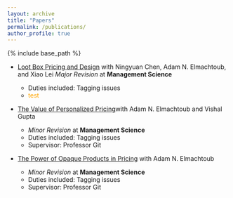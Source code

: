 ```yaml
---
layout: archive
title: "Papers"
permalink: /publications/
author_profile: true
---
```


{% include base_path %}

* [Loot Box Pricing and Design](https://papers.ssrn.com/sol3/papers.cfm?abstract_id=3430125) with Ningyuan Chen, Adam N. Elmachtoub, and Xiao Lei
   *Major Revision* at **Management Science**
  * Duties included: Tagging issues
  * <span style="color: orange;">test</span>

* [The Value of Personalized Pricing](https://papers.ssrn.com/sol3/papers.cfm?abstract_id=3127719)with Adam N. Elmachtoub and Vishal Gupta
  * *Minor Revision* at **Management Science**
  * Duties included: Tagging issues
  * Supervisor: Professor Git

* [The Power of Opaque Products in Pricing](https://papers.ssrn.com/sol3/papers.cfm?abstract_id=3025944) with Adam N. Elmachtoub
  * *Minor Revision* at **Management Science**
  * Duties included: Tagging issues
  * Supervisor: Professor Git
